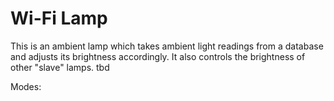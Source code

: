 # Wi-Fi Lamp

This is an ambient lamp which takes ambient light readings from a database and adjusts its brightness accordingly. It also controls the brightness of other "slave" lamps. tbd

Modes:
